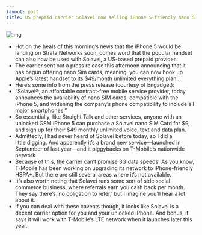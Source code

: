 ```yaml
---
layout: post
title: US prepaid carrier Solavei now selling iPhone 5-friendly nano SIMs
---
```

![img](http://media.idownloadblog.com/wp-content/uploads/2013/03/solavei-banner.jpg)
* Hot on the heals of this morning’s news that the iPhone 5 would be landing on Strata Networks soon, comes word that the popular handset can also now be used with Solavei, a US-based prepaid provider.
* The carrier sent out a press release this afternoon announcing that it has begun offering nano Sim cards, meaning  you can now hook up Apple’s latest handset to its $49/month unlimited everything plan…
* Here’s some info from the press release (courtesy of Engadget):
* “Solavei®, an affordable contract-free mobile service provider, today announces the availability of nano SIM cards, compatible with the iPhone 5, and widening the company’s phone compatibility to include all major smartphones.”
* So essentially, like Straight Talk and other services, anyone with an unlocked GSM iPhone 5 can purchase a Solavei nano SIM Card for $9, and sign up for their $49 monthly unlimited voice, text and data plan.
* Admittedly, I had never heard of Solavei before today, so I did a little digging. And apparently it’s a brand new service—launched in September of last year—and it piggybacks on T-Mobile’s nationwide network.
* Because of this, the carrier can’t promise 3G data speeds. As you know, T-Mobile has been working on upgrading its network to iPhone-friendly HSPA+. But there are still several areas where it’s not available.
* It’s also worth noting that Solavei runs some sort of side social commerce business, where referrals earn you cash back per month. They say there’s ‘no obligation to refer,’ but I imagine you’ll hear a lot about it.
* If you can deal with these caveats though, it looks like Solavei is a decent carrier option for you and your unlocked iPhone. And bonus, it says it will work with T-Mobile’s LTE network when it launches later this year.

